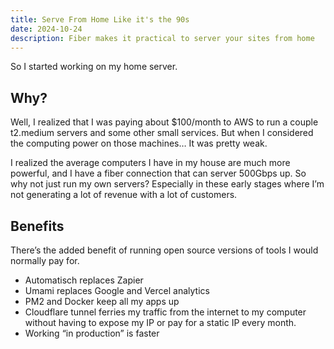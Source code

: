 ```yaml
---
title: Serve From Home Like it's the 90s
date: 2024-10-24
description: Fiber makes it practical to server your sites from home
---
```

So I started working on my home server.

## Why?

Well, I realized that I was paying about $100/month to AWS to run a couple t2.medium servers and some other small services. But when I considered the computing power on those machines… It was pretty weak.

I realized the average computers I have in my house are much more powerful, and I have a fiber connection that can server 500Gbps up. So why not just run my own servers? Especially in these early stages where I’m not generating a lot of revenue with a lot of customers.

## Benefits

There’s the added benefit of running open source versions of tools I would normally pay for.
- Automatisch replaces Zapier
- Umami replaces Google and Vercel analytics
- PM2 and Docker keep all my apps up
- Cloudflare tunnel ferries my traffic from the internet to my computer without having to expose my IP or pay for a static IP every month.
- Working “in production” is faster